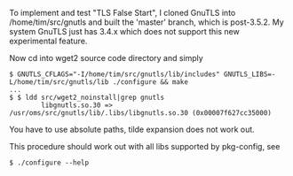 To implement and test "TLS False Start", I cloned GnuTLS into /home/tim/src/gnutls and built the 'master' branch, which is post-3.5.2. My system GnuTLS just has 3.4.x which does not support this new experimental feature.

Now cd into wget2 source code directory and simply
```
$ GNUTLS_CFLAGS="-I/home/tim/src/gnutls/lib/includes" GNUTLS_LIBS=-L/home/tim/src/gnutls/lib ./configure && make
...
$ $ ldd src/wget2_noinstall|grep gnutls
        libgnutls.so.30 => /usr/oms/src/gnutls/lib/.libs/libgnutls.so.30 (0x00007f627cc35000)
```

You have to use absolute paths, tilde expansion does not work out.

This procedure should work out with all libs supported by pkg-config, see
```
$ ./configure --help
```
